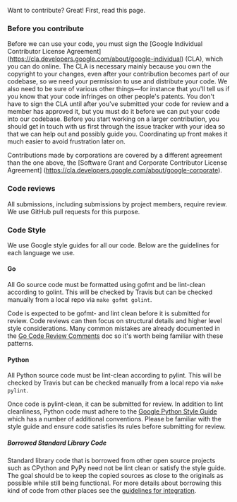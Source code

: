 Want to contribute? Great! First, read this page.

### Before you contribute
Before we can use your code, you must sign the
[Google Individual Contributor License Agreement]
(https://cla.developers.google.com/about/google-individual)
(CLA), which you can do online. The CLA is necessary mainly because you own the
copyright to your changes, even after your contribution becomes part of our
codebase, so we need your permission to use and distribute your code. We also
need to be sure of various other things—for instance that you'll tell us if you
know that your code infringes on other people's patents. You don't have to sign
the CLA until after you've submitted your code for review and a member has
approved it, but you must do it before we can put your code into our codebase.
Before you start working on a larger contribution, you should get in touch with
us first through the issue tracker with your idea so that we can help out and
possibly guide you. Coordinating up front makes it much easier to avoid
frustration later on.

Contributions made by corporations are covered by a different agreement than
the one above, the
[Software Grant and Corporate Contributor License Agreement]
(https://cla.developers.google.com/about/google-corporate).

### Code reviews
All submissions, including submissions by project members, require review. We
use GitHub pull requests for this purpose.

### Code Style
We use Google style guides for all our code. Below are the guidelines for each
language we use.

#### Go
All Go source code must be formatted using gofmt and be lint-clean according to
golint. This will be checked by Travis but can be checked manually from a local
repo via `make gofmt golint`.

Code is expected to be gofmt- and lint clean before it is submitted for review.
Code reviews can then focus on structural details and higher level style
considerations. Many common mistakes are already documented in the
[Go Code Review Comments](https://github.com/golang/go/wiki/CodeReviewComments)
doc so it's worth being familiar with these patterns.

#### Python
All Python source code must be lint-clean according to pylint. This will be
checked by Travis but can be checked manually from a local repo via
`make pylint`.

Once code is pylint-clean, it can be submitted for review. In addition to lint
cleanliness, Python code must adhere to the
[Google Python Style Guide](https://google.github.io/styleguide/pyguide.html)
which has a number of additional conventions. Please be familiar with the style
guide and ensure code satisfies its rules before submitting for review.

##### Borrowed Standard Library Code
Standard library code that is borrowed from other open source projects such as
CPython and PyPy need not be lint clean or satisfy the style guide. The goal
should be to keep the copied sources as close to the originals as possible
while still being functional. For more details about borrowing this kind of
code from other places see the
[guidelines for integration](https://github.com/google/grumpy/wiki/Standard-libraries:-guidelines-for-integration).
